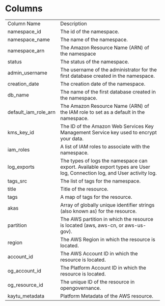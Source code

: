 # Columns  

<table>
	<tr><td>Column Name</td><td>Description</td></tr>
	<tr><td>namespace_id</td><td>The id of the namespace.</td></tr>
	<tr><td>namespace_name</td><td>The name of the namespace.</td></tr>
	<tr><td>namespace_arn</td><td>The Amazon Resource Name (ARN) of the namespace</td></tr>
	<tr><td>status</td><td>The status of the namespace.</td></tr>
	<tr><td>admin_username</td><td>The username of the administrator for the first database created in the namespace.</td></tr>
	<tr><td>creation_date</td><td>The creation date of the namespace.</td></tr>
	<tr><td>db_name</td><td>The name of the first database created in the namespace.</td></tr>
	<tr><td>default_iam_role_arn</td><td>The Amazon Resource Name (ARN) of the IAM role to set as a default in the namespace.</td></tr>
	<tr><td>kms_key_id</td><td>The ID of the Amazon Web Services Key Management Service key used to encrypt your data.</td></tr>
	<tr><td>iam_roles</td><td>A list of IAM roles to associate with the namespace.</td></tr>
	<tr><td>log_exports</td><td>The types of logs the namespace can export. Available export types are User log, Connection log, and User activity log.</td></tr>
	<tr><td>tags_src</td><td>The list of tags for the namespace.</td></tr>
	<tr><td>title</td><td>Title of the resource.</td></tr>
	<tr><td>tags</td><td>A map of tags for the resource.</td></tr>
	<tr><td>akas</td><td>Array of globally unique identifier strings (also known as) for the resource.</td></tr>
	<tr><td>partition</td><td>The AWS partition in which the resource is located (aws, aws-cn, or aws-us-gov).</td></tr>
	<tr><td>region</td><td>The AWS Region in which the resource is located.</td></tr>
	<tr><td>account_id</td><td>The AWS Account ID in which the resource is located.</td></tr>
	<tr><td>og_account_id</td><td>The Platform Account ID in which the resource is located.</td></tr>
	<tr><td>og_resource_id</td><td>The unique ID of the resource in opengovernance.</td></tr>
	<tr><td>kaytu_metadata</td><td>Platform Metadata of the AWS resource.</td></tr>
</table>